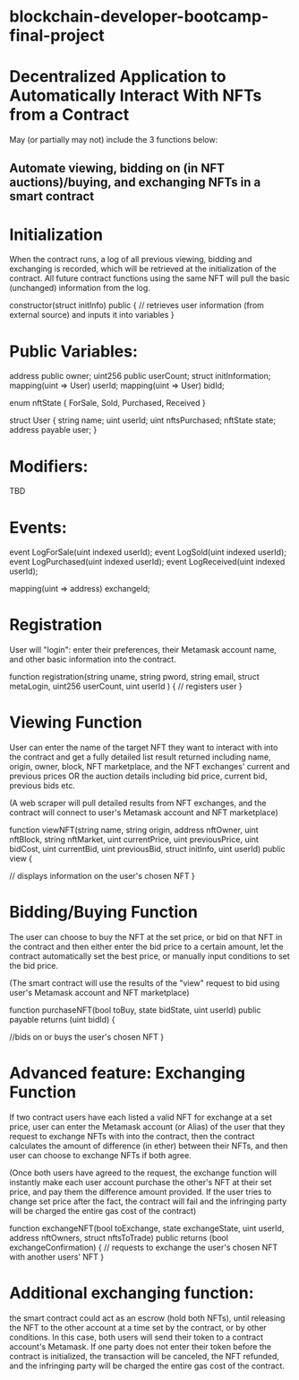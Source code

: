 # blockchain-developer-bootcamp-final-project
# Decentralized Application to Automatically Interact With NFTs from a Contract

May (or partially may not) include the 3 functions below:

## Automate viewing, bidding on (in NFT auctions)/buying, and exchanging NFTs in a smart contract

# Initialization
When the contract runs, a log of all previous viewing, bidding and exchanging is recorded, which will be retrieved at the initialization of the contract. All future contract functions using the same NFT will pull the basic (unchanged) information from the log. 

constructor(struct initInfo) public {
// retrieves user information (from external source) and inputs it into variables
}

# Public Variables:

address public owner;
uint256 public userCount;
struct initInformation;
mapping(uint => User) userId;
mapping(uint => User) bidId;

enum nftState {
ForSale,
Sold,
Purchased,
Received
}

struct User {
string name;
uint userId;
uint nftsPurchased;
nftState state;
address payable user;
}

# Modifiers:

TBD

# Events:

event LogForSale(uint indexed userId);
event LogSold(uint indexed userId);
event LogPurchased(uint indexed userId);
event LogReceived(uint indexed userId);


mapping(uint => address) exchangeId;


# Registration

User will "login": enter their preferences, their Metamask account name, and other basic information into the contract.

function registration(string uname, string pword, string email, struct metaLogin, uint256 userCount, uint userId
) {
// registers user
}

# Viewing Function

User can enter the name of the target NFT they want to interact with into the contract and get a fully detailed list result returned including name, origin, owner, block, NFT marketplace, and the NFT exchanges' current and previous prices OR the auction details including bid price, current bid, previous bids etc. 

(A web scraper will pull detailed results from NFT exchanges, and the contract will connect to user's Metamask account and NFT marketplace)



function viewNFT(string name, string origin, address nftOwner, uint nftBlock, string nftMarket, uint currentPrice, uint previousPrice, uint bidCost, uint currentBid, uint previousBid, struct initInfo, uint userId) public view { 

// displays information on the user's chosen NFT
}


# Bidding/Buying Function

The user can choose to buy the NFT at the set price, or bid on that NFT in the contract and then either enter the bid price to a certain amount, let the contract automatically set the best price, or manually input conditions to set the bid price. 

(The smart contract will use the results of the "view" request to bid using user's Metamask account and NFT marketplace)


function purchaseNFT(bool toBuy, state bidState, uint userId) 
public 
payable 
returns (uint bidId) {

//bids on or buys the user's chosen NFT 
}




# Advanced feature: Exchanging Function

If two contract users have each listed a valid NFT for exchange at a set price, user can enter the Metamask account (or Alias) of the user that they request to exchange NFTs with into the contract, then the contract calculates the amount of difference (in ether) between their NFTs, and then user can choose to exchange NFTs if both agree. 

(Once both users have agreed to the request, the exchange function will instantly make each user account purchase the other's NFT at their set price, and pay them the difference amount provided. If the user tries to change set price after the fact, the contract will fail and the infringing party will be charged the entire gas cost of the contract)


function exchangeNFT(bool toExchange, state exchangeState, uint userId, address nftOwners, struct nftsToTrade) public returns (bool exchangeConfirmation) {
// requests to exchange the user's chosen NFT with another users' NFT
}


# Additional exchanging function: 

the smart contract could act as an escrow (hold both NFTs), until releasing the NFT to the other account at a time set by the contract, or by other conditions. In this case, both users will send their token to a contract account's Metamask. If one party does not enter their token before the contract is initialized, the transaction will be canceled, the NFT refunded, and the infringing party will be charged the entire gas cost of the contract.

